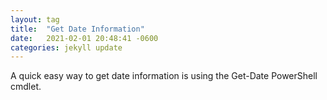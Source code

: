 ```yaml
---
layout: tag
title:  "Get Date Information"
date:   2021-02-01 20:48:41 -0600
categories: jekyll update
---
```


A quick easy way to get date information is using the Get-Date PowerShell cmdlet.